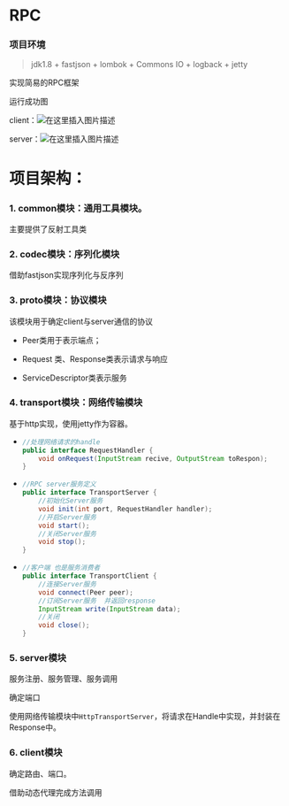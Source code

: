 # RPC

### 项目环境

> jdk1.8  + fastjson + lombok + Commons IO + logback + jetty

实现简易的RPC框架

运行成功图

client：![在这里插入图片描述](https://img-blog.csdnimg.cn/aeb82cf768e74f27adaa71e63dde2f82.png)



server：![在这里插入图片描述](https://img-blog.csdnimg.cn/27125fa6520d4c5684be9ac15adc7258.png)



# 项目架构：

### 1. common模块：通用工具模块。

主要提供了反射工具类

### 2. codec模块：序列化模块

借助fastjson实现序列化与反序列

### 3. proto模块：协议模块

该模块用于确定client与server通信的协议

- Peer类用于表示端点；

- Request 类、Response类表示请求与响应
- ServiceDescriptor类表示服务

### 4. transport模块：网络传输模块

基于http实现，使用jetty作为容器。

- ```java
  //处理网络请求的handle
  public interface RequestHandler {
      void onRequest(InputStream recive, OutputStream toRespon);
  }
  ```

- ``` java
  //RPC server服务定义
  public interface TransportServer {
      //初始化Server服务
      void init(int port, RequestHandler handler);
      //开启Server服务
      void start();
      //关闭Server服务
      void stop();
  }
  ```

- ```java
  //客户端 也是服务消费者
  public interface TransportClient {
      //连接Server服务
      void connect(Peer peer);
      //订阅Server服务  并返回response
      InputStream write(InputStream data);
      //关闭
      void close();
  }
  ```



### 5. server模块

服务注册、服务管理、服务调用

确定端口

使用网络传输模块中`HttpTransportServer`，将请求在Handle中实现，并封装在Response中。

### 6. client模块

确定路由、端口。

借助动态代理完成方法调用



